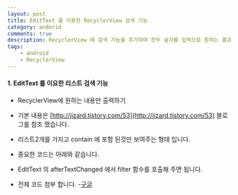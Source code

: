 ```yaml
---
layout: post
title: EditText 를 이용한 RecyclerView 검색 기능
category: andorid
comments: true
description: RecyclerView 에 검색 기능을 추가하여 한두 글자를 입력으로 원하는 결과만 확인 하는 방법
tags:
    - android
    - RecyclerView     
---
```




#### 1. EditText 를 이요한 리스트 검색 기능
  - RecyclerView에 원하는 내용만 출력하기
  - 기본 내용은 [http://jizard.tistory.com/53](http://jizard.tistory.com/53) 블로그를 참조 했습니다.
  - 리스트2개를 가지고  contain 에 포함 된것만 보여주는 형태 입니다.
  - 중요한 코드는 아래와 같습니다.
    <script src="https://gist.github.com/pyeongho/fbe79093772cfa1b62fc3f97659bdaed.js"></script>

  - EditText 의 afterTextChanged 에서 filter 함수를 호출해 주면 됩니다.  
  - 전체 코드 첨부 합니다.
      -[구글](/assets/zip/post/ListViewSearch.zip)

